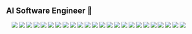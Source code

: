 ## AI Software Engineer 👋  
<p align="center">
  <!-- Core Languages -->
  <img src="https://img.shields.io/badge/TypeScript-3178C6?style=flat-square&logo=typescript" />
  <img src="https://img.shields.io/badge/JavaScript-F7DF1E?style=flat-square&logo=javascript&logoColor=black" />
  <img src="https://img.shields.io/badge/Python-3776AB?style=flat-square&logo=python" />

  <!-- Frontend -->
  <img src="https://img.shields.io/badge/React-20232A?style=flat-square&logo=react&logoColor=61DAFB" />
  <img src="https://img.shields.io/badge/React_Native-61DAFB?style=flat-square&logo=react" />
  <img src="https://img.shields.io/badge/Angular-DD0031?style=flat-square&logo=angular" />
  <img src="https://img.shields.io/badge/Tailwind_CSS-0EA5E9?style=flat-square&logo=tailwindcss" />
  <img src="https://img.shields.io/badge/ShadCN_UI-1E293B?style=flat-square&logo=shadcn" />

  <!-- Backend -->
  <img src="https://img.shields.io/badge/Node.js-339933?style=flat-square&logo=node.js" />
  <img src="https://img.shields.io/badge/NestJS-E0234E?style=flat-square&logo=nestjs" />
  <img src="https://img.shields.io/badge/Golang-00ADD8?style=flat-square&logo=go" />
  <img src="https://img.shields.io/badge/Bun-000000?style=flat-square&logo=bun" />
  <img src="https://img.shields.io/badge/Tauri-FFCC00?style=flat-square&logo=tauri" />
  <img src="https://img.shields.io/badge/Hono-FF5722?style=flat-square&logo=hono" />
  <img src="https://img.shields.io/badge/Neo4j-008CC1?style=flat-square&logo=neo4j" />

  <!-- Database & ORM -->
  <img src="https://img.shields.io/badge/TypeORM-CB3837?style=flat-square&logo=typeorm" />
  <img src="https://img.shields.io/badge/Drizzle-8E44AD?style=flat-square&logo=drizzle" />
  <img src="https://img.shields.io/badge/Prisma-2D3748?style=flat-square&logo=prisma" />

  <!-- Tooling / Infra -->
  <img src="https://img.shields.io/badge/TurboRepo-000000?style=flat-square&logo=vercel" />
  <img src="https://img.shields.io/badge/n8n-FF6B6B?style=flat-square&logo=n8n" />
  <img src="https://img.shields.io/badge/Zod-3B82F6?style=flat-square&logo=zod" />
  <img src="https://img.shields.io/badge/tRPC-2C3E50?style=flat-square&logo=trpc" />
  <img src="https://img.shields.io/badge/TanStack_Query-EF4444?style=flat-square&logo=tanstack%20query" />
  <img src="https://img.shields.io/badge/BetterAuth-0F172A?style=flat-square&logo=auth0" />
</p>
